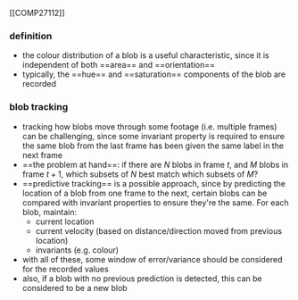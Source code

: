 [[COMP27112]]

### definition
- the colour distribution of a blob is a useful characteristic, since it is independent of both ==area== and ==orientation==
- typically, the ==hue== and ==saturation== components of the blob are recorded

### blob tracking
- tracking how blobs move through some footage (i.e. multiple frames) can be challenging, since some invariant property is required to ensure the same blob from the last frame has been given the same label in the next frame
- ==the problem at hand==: if there are $N$ blobs in frame $t$, and $M$ blobs in frame $t+1$, which subsets of $N$ best match which subsets of $M$?
- ==predictive tracking== is a possible approach, since by predicting the location of a blob from one frame to the next, certain blobs can be compared with invariant properties to ensure they're the same. For each blob, maintain:
	- current location
	- current velocity (based on distance/direction moved from previous location)
	- invariants (e.g. colour)
- with all of these, some window of error/variance should be considered for the recorded values
- also, if a blob with no previous prediction is detected, this can be considered to be a new blob